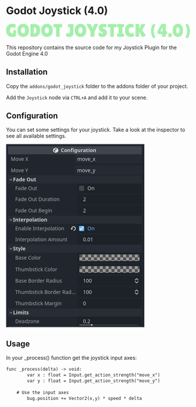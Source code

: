 # Godot Joystick (4.0)

![](./addons/godot_joystick/media/logo.png)

This repository contains the source code for my Joystick Plugin for the Godot Engine 4.0

## Installation

Copy the `addons/godot_joystick` folder to the addons folder of your project.

Add the `Joystick` node via `CTRL+A` and add it to your scene.

## Configuration

You can set some settings for your joystick. Take a look at the inspector to see all available settings.

![](./addons/godot_joystick/media/inspector.png)

## Usage

In your \_process() function get the joystick input axes:

```
func _process(delta) -> void:
		var x : float = Input.get_action_strength("move_x")
		var y : float = Input.get_action_strength("move_y")

    # Use the input axes
		bug.position += Vector2(x,y) * speed * delta
```
